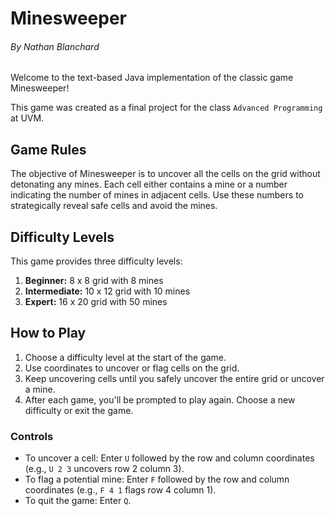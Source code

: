 # Minesweeper
###### By Nathan Blanchard
Welcome to the text-based Java implementation of the classic game Minesweeper!

This game was created as a final project for the class `Advanced Programming` at UVM.

## Game Rules
The objective of Minesweeper is to uncover all the cells on the grid without detonating
any mines. Each cell either contains a mine or a number indicating the number of mines
in adjacent cells. Use these numbers to strategically reveal safe cells and avoid the
mines.

## Difficulty Levels
This game provides three difficulty levels:

1. **Beginner:** 8 x 8 grid with 8 mines
2. **Intermediate:** 10 x 12 grid with 10 mines
3. **Expert:** 16 x 20 grid with 50 mines

## How to Play
1. Choose a difficulty level at the start of the game.
2. Use coordinates to uncover or flag cells on the grid.
3. Keep uncovering cells until you safely uncover the entire grid or uncover a mine.
4. After each game, you'll be prompted to play again. Choose a new difficulty or exit
the game.

### Controls
- To uncover a cell: Enter `U` followed by the row and column coordinates (e.g., `U 2 3` uncovers row 2 column 3).
- To flag a potential mine: Enter `F` followed by the row and column coordinates (e.g., `F 4 1` flags row 4 column 1).
- To quit the game: Enter `Q`.